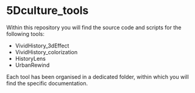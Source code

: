 # 5Dculture_tools
Within this repository you will find the source code and scripts for the following tools:

- VividHistory_3dEffect
- VividHistory_colorization
- HistoryLens
- UrbanRewind

Each tool has been organised in a dedicated folder, within which you will find the specific documentation.